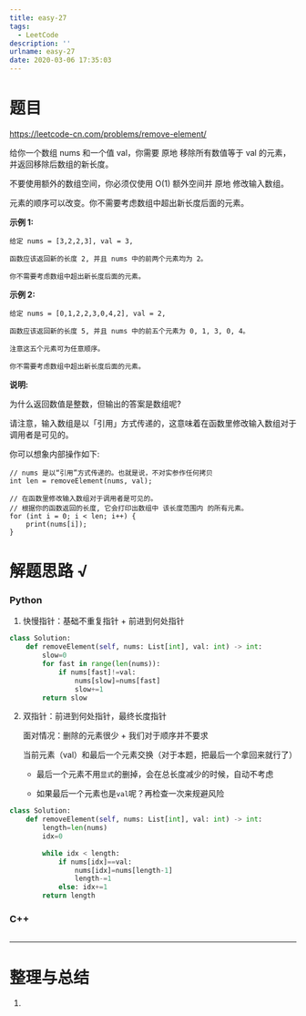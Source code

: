 ```yaml
---
title: easy-27
tags:
  - LeetCode
description: ''
urlname: easy-27
date: 2020-03-06 17:35:03
---
```


# 题目

https://leetcode-cn.com/problems/remove-element/

给你一个数组 nums 和一个值 val，你需要 原地 移除所有数值等于 val 的元素，并返回移除后数组的新长度。

不要使用额外的数组空间，你必须仅使用 O(1) 额外空间并 原地 修改输入数组。

元素的顺序可以改变。你不需要考虑数组中超出新长度后面的元素。

**示例 1:**

```
给定 nums = [3,2,2,3], val = 3,

函数应该返回新的长度 2, 并且 nums 中的前两个元素均为 2。

你不需要考虑数组中超出新长度后面的元素。
```

**示例 2:**

```
给定 nums = [0,1,2,2,3,0,4,2], val = 2,

函数应该返回新的长度 5, 并且 nums 中的前五个元素为 0, 1, 3, 0, 4。

注意这五个元素可为任意顺序。

你不需要考虑数组中超出新长度后面的元素。
```

**说明:**

为什么返回数值是整数，但输出的答案是数组呢?

请注意，输入数组是以「引用」方式传递的，这意味着在函数里修改输入数组对于调用者是可见的。

你可以想象内部操作如下:

```
// nums 是以“引用”方式传递的。也就是说，不对实参作任何拷贝
int len = removeElement(nums, val);

// 在函数里修改输入数组对于调用者是可见的。
// 根据你的函数返回的长度, 它会打印出数组中 该长度范围内 的所有元素。
for (int i = 0; i < len; i++) {
    print(nums[i]);
}
```



# 解题思路 √

### Python

1. 快慢指针：基础不重复指针 + 前进到何处指针

```python
class Solution:
    def removeElement(self, nums: List[int], val: int) -> int:
        slow=0
        for fast in range(len(nums)):
            if nums[fast]!=val:
                nums[slow]=nums[fast]
                slow+=1
        return slow
```

2. 双指针：前进到何处指针，最终长度指针

   面对情况：删除的元素很少 + 我们对于顺序并不要求

   当前元素（val）和最后一个元素交换（对于本题，把最后一个拿回来就行了）

   - 最后一个元素不用`显式`的删掉，会在总长度减少的时候，自动不考虑

   - 如果最后一个元素也是`val`呢？再检查一次来规避风险

```python
class Solution:
    def removeElement(self, nums: List[int], val: int) -> int:
        length=len(nums)
        idx=0
        
        while idx < length:
            if nums[idx]==val:
                nums[idx]=nums[length-1]
                length-=1
            else: idx+=1
        return length
```



### C++

```cpp

```

---



# 整理与总结

1. 

